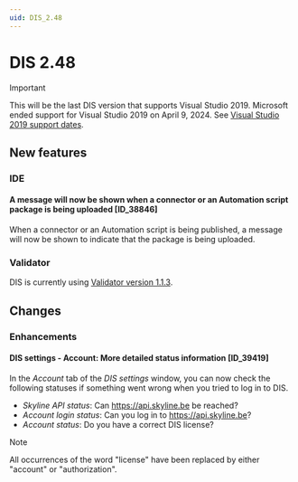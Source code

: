 ```yaml
---
uid: DIS_2.48
---
```


# DIS 2.48

> [!IMPORTANT]
> This will be the last DIS version that supports Visual Studio 2019.
> Microsoft ended support for Visual Studio 2019 on April 9, 2024. See [Visual Studio 2019 support dates](https://learn.microsoft.com/en-us/lifecycle/products/visual-studio-2019).

## New features

### IDE

#### A message will now be shown when a connector or an Automation script package is being uploaded [ID_38846]

When a connector or an Automation script is being published, a message will now be shown to indicate that the package is being uploaded.

### Validator

DIS is currently using [Validator version 1.1.3](https://github.com/SkylineCommunications/Skyline.DataMiner.CICD.Validators/releases/tag/1.1.3).

## Changes

### Enhancements

#### DIS settings - Account: More detailed status information [ID_39419]

In the *Account* tab of the *DIS settings* window, you can now check the following statuses if something went wrong when you tried to log in to DIS.

- *Skyline API status*: Can <https://api.skyline.be> be reached?
- *Account login status*: Can you log in to <https://api.skyline.be>?
- *Account status*: Do you have a correct DIS license?

> [!NOTE]
> All occurrences of the word "license" have been replaced by either "account" or "authorization".

